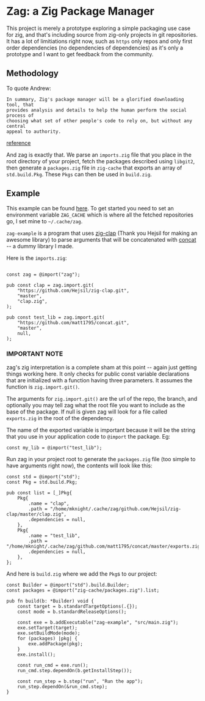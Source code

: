 # Zag: a Zig Package Manager

This project is merely a prototype exploring a simple packaging use case for
zig, and that's including source from zig-only projects in git repositories. It
has a lot of limitiations right now, such as `https` only repos and only first
order dependencies (no dependencies of dependencies) as it's only a prototype
and I want to get feedback from the community.

## Methodology

To quote Andrew:

```
In summary, Zig's package manager will be a glorified downloading tool, that
provides analysis and details to help the human perform the social process of
choosing what set of other people's code to rely on, but without any central
appeal to authority.
```
[reference](https://github.com/ziglang/zig/issues/943#issuecomment-586386891)

And zag is exactly that. We parse an `imports.zig` file that you place in the
root directory of your project, fetch the packages described using `libgit2`,
then generate a `packages.zig` file in `zig-cache` that exports an array of
`std.build.Pkg`.  These `Pkgs` can then be used in `build.zig`.

## Example

This example can be found [here](https://github.com/matt1795/zag-example). To
get started you need to set an environment variable `ZAG_CACHE` which is where
all the fetched repositories go, I set mine to `~/.cache/zag`.

`zag-example` is a program that uses
[zig-clap](https://github.com/Hejsil/zig-clap) (Thank you Hejsil for making an
awesome library) to parse arguments that will be concatenated with
[concat](https://github.com/matt1795/concat) -- a dummy library I made.

Here is the `imports.zig`:

```zig

const zag = @import("zag");

pub const clap = zag.import.git(
    "https://github.com/Hejsil/zig-clap.git",
    "master",
    "clap.zig",
);

pub const test_lib = zag.import.git(
    "https://github.com/matt1795/concat.git",
    "master",
    null,
);
```

### IMPORTANT NOTE
zag's zig interpretation is a complete sham at this point -- again just getting
things working here. It only checks for public const variable declarations that
are initialized with a function having three parameters. It assumes the function
is `zig.import.git()`.

The arguments for `zig.import.git()` are the url of the repo, the branch, and
optionally you may tell zag what the root file you want to include as the base
of the package. If null is given zag will look for a file called `exports.zig`
in the root of the dependency.

The name of the exported variable is important because it will be the string
that you use in your application code to `@import` the package. Eg:

```zig
const my_lib = @import("test_lib");
```

Run zag in your project root to generate the `packages.zig` file (too simple to
have arguments right now), the contents will look like this:

```zig
const std = @import("std");
const Pkg = std.build.Pkg;

pub const list = [_]Pkg{
    Pkg{
        .name = "clap",
        .path = "/home/mknight/.cache/zag/github.com/Hejsil/zig-clap/master/clap.zig",
        .dependencies = null,
    },
    Pkg{
        .name = "test_lib",
        .path = "/home/mknight/.cache/zag/github.com/matt1795/concat/master/exports.zig",
        .dependencies = null,
    },
};
```

And here is `build.zig` where we add the `Pkg`s to our project:

```zig
const Builder = @import("std").build.Builder;
const packages = @import("zig-cache/packages.zig").list;

pub fn build(b: *Builder) void {
    const target = b.standardTargetOptions(.{});
    const mode = b.standardReleaseOptions();

    const exe = b.addExecutable("zag-example", "src/main.zig");
    exe.setTarget(target);
    exe.setBuildMode(mode);
    for (packages) |pkg| {
        exe.addPackage(pkg);
    }
    exe.install();

    const run_cmd = exe.run();
    run_cmd.step.dependOn(b.getInstallStep());

    const run_step = b.step("run", "Run the app");
    run_step.dependOn(&run_cmd.step);
}
```
